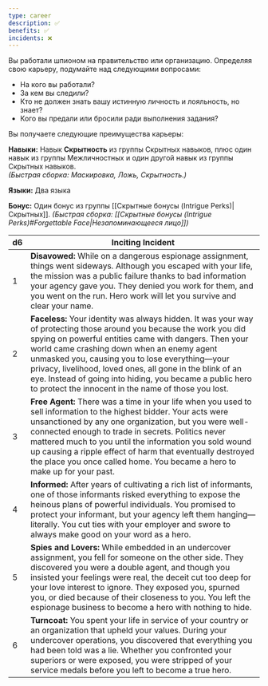 ```yaml
---
type: career
description: ✅
benefits: ✅
incidents: ❌
---
```

Вы работали шпионом на правительство или организацию. Определяя свою карьеру, подумайте над следующими вопросами:
- На кого вы работали?    
- За кем вы следили?    
- Кто не должен знать вашу истинную личность и лояльность, но знает?    
- Кого вы предали или бросили ради выполнения задания?    

Вы получаете следующие преимущества карьеры:

**Навыки:** Навык **Скрытность** из группы Скрытных навыков, плюс один навык из группы Межличностных и один другой навык из группы Скрытных навыков.  
_(Быстрая сборка: Маскировка, Ложь, Скрытность.)_

**Языки:** Два языка

**Бонус:** Один бонус из группы [[Скрытные бонусы (Intrigue Perks)|Скрытных]].
_(Быстрая сборка: [[Скрытные бонусы (Intrigue Perks)#Forgettable Face\|Незапоминающееся лицо]])_

| d6  | Inciting Incident                                                                                                                                                                                                                                                                                                                                                                                                                                              |
| --- | -------------------------------------------------------------------------------------------------------------------------------------------------------------------------------------------------------------------------------------------------------------------------------------------------------------------------------------------------------------------------------------------------------------------------------------------------------------- |
| 1   | **Disavowed:** While on a dangerous espionage assignment, things went sideways. Although you escaped with your life, the mission was a public failure thanks to bad information your agency gave you. They denied you work for them, and you went on the run. Hero work will let you survive and clear your name.                                                                                                                                              |
| 2   | **Faceless:** Your identity was always hidden. It was your way of protecting those around you because the work you did spying on powerful entities came with dangers. Then your world came crashing down when an enemy agent unmasked you, causing you to lose everything—your privacy, livelihood, loved ones, all gone in the blink of an eye. Instead of going into hiding, you became a public hero to protect the innocent in the name of those you lost. |
| 3   | **Free Agent:** There was a time in your life when you used to sell information to the highest bidder. Your acts were unsanctioned by any one organization, but you were well-connected enough to trade in secrets. Politics never mattered much to you until the information you sold wound up causing a ripple effect of harm that eventually destroyed the place you once called home. You became a hero to make up for your past.                          |
| 4   | **Informed:** After years of cultivating a rich list of informants, one of those informants risked everything to expose the heinous plans of powerful individuals. You promised to protect your informant, but your agency left them hanging—literally. You cut ties with your employer and swore to always make good on your word as a hero.                                                                                                                  |
| 5   | **Spies and Lovers:** While embedded in an undercover assignment, you fell for someone on the other side. They discovered you were a double agent, and though you insisted your feelings were real, the deceit cut too deep for your love interest to ignore. They exposed you, spurned you, or died because of their closeness to you. You left the espionage business to become a hero with nothing to hide.                                                 |
| 6   | **Turncoat:** You spent your life in service of your country or an organization that upheld your values. During your undercover operations, you discovered that everything you had been told was a lie. Whether you confronted your superiors or were exposed, you were stripped of your service medals before you left to become a true hero.                                                                                                                 |
